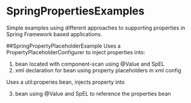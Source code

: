 # SpringPropertiesExamples
Simple examples using different approaches to supporting properties in Spring Framework based applications.

##SpringPropertyPlaceholderExample
Uses a PropertyPlaceholderConfigurer to inject properties into:

1. bean located with component-scan using @Value and SpEL
2. xml declaration for bean using property placeholders in xml config

Uses a util:properies bean, injects property into

3. bean using @Value and SpEL to reference the properties bean
